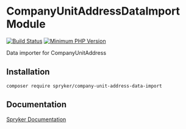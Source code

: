 # CompanyUnitAddressDataImport Module
[![Build Status](https://travis-ci.org/spryker/company-unit-address-data-import.svg)](https://travis-ci.org/spryker/company-unit-address-data-import)
[![Minimum PHP Version](https://img.shields.io/badge/php-%3E%3D%207.2-8892BF.svg)](https://php.net/)

Data importer for CompanyUnitAddress

## Installation

```
composer require spryker/company-unit-address-data-import
```

## Documentation

[Spryker Documentation](https://academy.spryker.com/developing_with_spryker/module_guide/modules.html)
